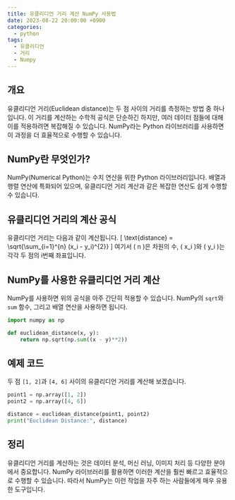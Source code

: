 ```yaml
---
title: 유클리디언 거리 계산 NumPy 사용법
date: 2023-08-22 20:00:00 +0900
categories:
  - python
tags:
  - 유클리디언
  - 거리
  - Numpy
---
```


## 개요
유클리디언 거리(Euclidean distance)는 두 점 사이의 거리를 측정하는 방법 중 하나입니다. 이 거리를 계산하는 수학적 공식은 단순하긴 하지만, 여러 데이터 점들에 대해 이를 적용하려면 복잡해질 수 있습니다. NumPy라는 Python 라이브러리를 사용하면 이 과정을 더 효율적으로 수행할 수 있습니다.

## NumPy란 무엇인가?
NumPy(Numerical Python)는 수치 연산을 위한 Python 라이브러리입니다. 배열과 행렬 연산에 특화되어 있으며, 유클리디언 거리 계산과 같은 복잡한 연산도 쉽게 수행할 수 있습니다.

## 유클리디언 거리의 계산 공식
유클리디언 거리는 다음과 같이 계산됩니다.
\[ \text{distance} = \sqrt{\sum_{i=1}^{n} (x_i - y_i)^{2}} \]
여기서 \( n \)은 차원의 수, \( x_i \)와 \( y_i \)는 각각 두 점의 i번째 좌표입니다.

## NumPy를 사용한 유클리디언 거리 계산
NumPy를 사용하면 위의 공식을 아주 간단히 적용할 수 있습니다. NumPy의 `sqrt`와 `sum` 함수, 그리고 배열 연산을 사용하면 됩니다.

```python
import numpy as np

def euclidean_distance(x, y):
    return np.sqrt(np.sum((x - y)**2))
```

## 예제 코드
두 점 `[1, 2]`과 `[4, 6]` 사이의 유클리디언 거리를 계산해 보겠습니다.

```python
point1 = np.array([1, 2])
point2 = np.array([4, 6])

distance = euclidean_distance(point1, point2)
print("Euclidean Distance:", distance)
```

## 정리
유클리디언 거리를 계산하는 것은 데이터 분석, 머신 러닝, 이미지 처리 등 다양한 분야에서 중요합니다. NumPy 라이브러리를 활용하면 이러한 계산을 훨씬 빠르고 효율적으로 수행할 수 있습니다. 따라서 NumPy는 이런 작업을 자주 하는 사람들에게 매우 유용한 도구입니다.